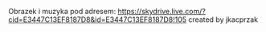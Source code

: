 Obrazek i muzyka pod adresem:
https://skydrive.live.com/?cid=E3447C13EF8187D8&id=E3447C13EF8187D8!105
created by jkacprzak
